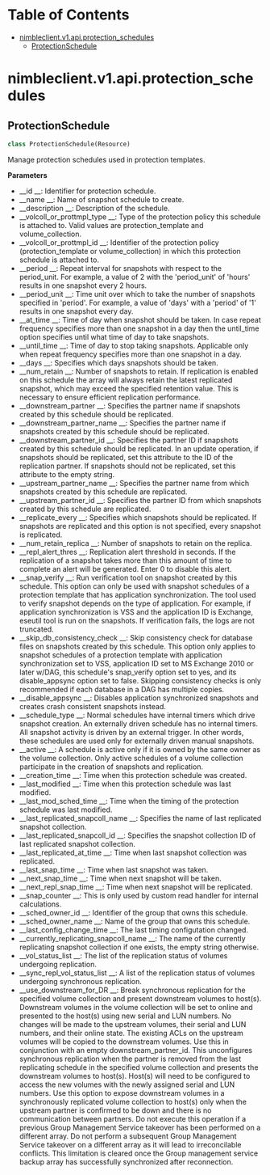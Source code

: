 # Table of Contents

* [nimbleclient.v1.api.protection\_schedules](#nimbleclient.v1.api.protection_schedules)
  * [ProtectionSchedule](#nimbleclient.v1.api.protection_schedules.ProtectionSchedule)

<a name="nimbleclient.v1.api.protection_schedules"></a>
# nimbleclient.v1.api.protection\_schedules

<a name="nimbleclient.v1.api.protection_schedules.ProtectionSchedule"></a>
## ProtectionSchedule

```python
class ProtectionSchedule(Resource)
```

Manage protection schedules used in protection templates.

__Parameters__

- __id                                  __: Identifier for protection schedule.
- __name                                __: Name of snapshot schedule to create.
- __description                         __: Description of the schedule.
- __volcoll_or_prottmpl_type            __: Type of the protection policy this schedule is attached to. Valid values are protection_template and volume_collection.
- __volcoll_or_prottmpl_id              __: Identifier of the protection policy (protection_template or volume_collection) in which this protection schedule is attached to.
- __period                              __: Repeat interval for snapshots with respect to the period_unit.  For example, a value of 2 with the 'period_unit' of 'hours' results in
                                      one snapshot every 2 hours.
- __period_unit                         __: Time unit over which to take the number of snapshots specified in 'period'. For example, a value of 'days' with a 'period' of '1' results
                                      in one snapshot every day.
- __at_time                             __: Time of day when snapshot should be taken. In case repeat frequency specifies more than one snapshot in a day then the until_time option
                                      specifies until what time of day to take snapshots.
- __until_time                          __: Time of day to stop taking snapshots. Applicable only when repeat frequency specifies more than one snapshot in a day.
- __days                                __: Specifies which days snapshots should be taken.
- __num_retain                          __: Number of snapshots to retain. If replication is enabled on this schedule the array will always retain the latest replicated snapshot,
                                      which may exceed the specified retention value. This is necessary to ensure efficient replication performance.
- __downstream_partner                  __: Specifies the partner name if snapshots created by this schedule should be replicated.
- __downstream_partner_name             __: Specifies the partner name if snapshots created by this schedule should be replicated.
- __downstream_partner_id               __: Specifies the partner ID if snapshots created by this schedule should be replicated. In an update operation, if snapshots should be
                                      replicated, set this attribute to the ID of the replication partner. If snapshots should not be replicated, set this attribute to the
                                      empty string.
- __upstream_partner_name               __: Specifies the partner name from which snapshots created by this schedule are replicated.
- __upstream_partner_id                 __: Specifies the partner ID from which snapshots created by this schedule are replicated.
- __replicate_every                     __: Specifies which snapshots should be replicated. If snapshots are replicated and this option is not specified, every snapshot is
                                      replicated.
- __num_retain_replica                  __: Number of snapshots to retain on the replica.
- __repl_alert_thres                    __: Replication alert threshold in seconds. If the replication of a snapshot takes more than this amount of time to complete an alert will be
                                      generated. Enter 0 to disable this alert.
- __snap_verify                         __: Run verification tool on snapshot created by this schedule. This option can only be used with snapshot schedules of a protection template
                                      that has application synchronization. The tool used to verify snapshot depends on the type of application. For example, if application
                                      synchronization is VSS and the application ID is Exchange, eseutil tool is run on the snapshots. If verification fails, the logs are not
                                      truncated.
- __skip_db_consistency_check           __: Skip consistency check for database files on snapshots created by this schedule. This option only applies to snapshot schedules of a
                                      protection template with application synchronization set to VSS, application ID set to MS Exchange 2010 or later w/DAG, this schedule's
                                      snap_verify option set to yes, and its disable_appsync option set to false. Skipping consistency checks is only recommended if each
                                      database in a DAG has multiple copies.
- __disable_appsync                     __: Disables application synchronized snapshots and creates crash consistent snapshots instead.
- __schedule_type                       __: Normal schedules have internal timers which drive snapshot creation. An externally driven schedule has no internal timers. All snapshot
                                      activity is driven by an external trigger. In other words, these schedules are used only for externally driven manual snapshots.
- __active                              __: A schedule is active only if it is owned by the same owner as the volume collection. Only active schedules of a volume collection
                                      participate in the creation of snapshots and replication.
- __creation_time                       __: Time when this protection schedule was created.
- __last_modified                       __: Time when this protection schedule was last modified.
- __last_mod_sched_time                 __: Time when the timing of the protection schedule was last modified.
- __last_replicated_snapcoll_name       __: Specifies the name of last replicated snapshot collection.
- __last_replicated_snapcoll_id         __: Specifies the snapshot collection ID of last replicated snapshot collection.
- __last_replicated_at_time             __: Time when last snapshot collection was replicated.
- __last_snap_time                      __: Time when last snapshot was taken.
- __next_snap_time                      __: Time when next snapshot will be taken.
- __next_repl_snap_time                 __: Time when next snapshot will be replicated.
- __snap_counter                        __: This is only used by custom read handler for internal calculations.
- __sched_owner_id                      __: Identifier of the group that owns this schedule.
- __sched_owner_name                    __: Name of the group that owns this schedule.
- __last_config_change_time             __: The last timing configutation changed.
- __currently_replicating_snapcoll_name __: The name of the currently replicating snapshot collection if one exists, the empty string otherwise.
- __vol_status_list                     __: The list of the replication status of volumes undergoing replication.
- __sync_repl_vol_status_list           __: A list of the replication status of volumes undergoing synchronous replication.
- __use_downstream_for_DR               __: Break synchronous replication for the specified volume collection and present downstream volumes to host(s). Downstream volumes in the
                                      volume collection will be set to online and presented to the host(s) using new serial and LUN numbers. No changes will be made to the
                                      upstream volumes, their serial and LUN numbers, and their online state. The existing ACLs on the upstream volumes will be copied to the
                                      downstream volumes. Use this in conjunction with an empty downstream_partner_id. This unconfigures synchronous replication when the
                                      partner is removed from the last replicating schedule in the specified volume collection and presents the downstream volumes to host(s).
                                      Host(s) will need to be configured to access the new volumes with the newly assigned serial and LUN numbers. Use this option to expose
                                      downstream volumes in a synchronously replicated volume collection to host(s) only when the upstream partner is confirmed to be down and
                                      there is no communication between partners. Do not execute this operation if a previous Group Management Service takeover has been
                                      performed on a different array. Do not perform a subsequent Group Management Service takeover on a different array as it will lead to
                                      irreconcilable conflicts. This limitation is cleared once the Group management service backup array has successfully synchronized after
                                      reconnection.

